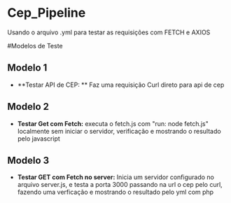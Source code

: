 # Cep_Pipeline
Usando o arquivo .yml para testar as requisições com FETCH e AXIOS

#Modelos de Teste
## Modelo 1
- **Testar API de CEP: **
  Faz uma requisição Curl direto para api de cep
## Modelo 2 
- **Testar Get com Fetch:** 
  executa o fetch.js com "run: node fetch.js" localmente sem iniciar o servidor, verificação e mostrando o resultado pelo javascript
## Modelo 3 
- **Testar GET com Fetch no server:**
  Inicia um servidor configurado no arquivo server.js, e testa a porta 3000 passando na url o cep pelo curl, fazendo uma verficação e mostrando o resultado pelo yml com php
